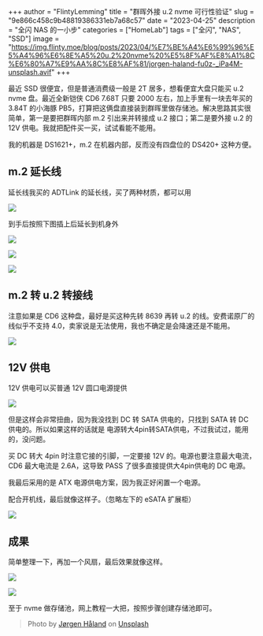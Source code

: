 +++
author = "FlintyLemming"
title = "群晖外接 u.2 nvme 可行性验证"
slug = "9e866c458c9b48819386331eb7a68c57"
date = "2023-04-25"
description = "全闪 NAS 的一小步"
categories = ["HomeLab"]
tags = ["全闪", "NAS", "SSD"]
image = "https://img.flinty.moe/blog/posts/2023/04/%E7%BE%A4%E6%99%96%E5%A4%96%E6%8E%A5%20u.2%20nvme%20%E5%8F%AF%E8%A1%8C%E6%80%A7%E9%AA%8C%E8%AF%81/jorgen-haland-fu0z-_iPa4M-unsplash.avif"
+++

最近 SSD 很便宜，但是普通消费级一般是 2T 居多，想看便宜大盘只能买 u.2 nvme 盘。最近全新铠侠 CD6 7.68T 只要 2000 左右，加上手里有一块去年买的 3.84T 的小海豚 PB5，打算把这俩盘直接装到群晖里做存储池。解决思路其实很简单，第一是要把群晖内部 m.2 引出来并转接成 u.2 接口；第二是要外接 u.2 的 12V 供电。我就把配件买一买，试试看能不能用。

我的机器是 DS1621+，m.2 在机器内部，反而没有四盘位的 DS420+ 这种方便。

## m.2 延长线

延长线我买的 ADTLink 的延长线，买了两种材质，都可以用

![](https://img.flinty.moe/blog/posts/2023/04/%E7%BE%A4%E6%99%96%E5%A4%96%E6%8E%A5%20u.2%20nvme%20%E5%8F%AF%E8%A1%8C%E6%80%A7%E9%AA%8C%E8%AF%81/IMG_1097.avif)

到手后按照下图插上后延长到机身外

![](https://img.flinty.moe/blog/posts/2023/04/%E7%BE%A4%E6%99%96%E5%A4%96%E6%8E%A5%20u.2%20nvme%20%E5%8F%AF%E8%A1%8C%E6%80%A7%E9%AA%8C%E8%AF%81/IMG_1047.avif)

![](https://img.flinty.moe/blog/posts/2023/04/%E7%BE%A4%E6%99%96%E5%A4%96%E6%8E%A5%20u.2%20nvme%20%E5%8F%AF%E8%A1%8C%E6%80%A7%E9%AA%8C%E8%AF%81/IMG_1048.avif)

![](https://img.flinty.moe/blog/posts/2023/04/%E7%BE%A4%E6%99%96%E5%A4%96%E6%8E%A5%20u.2%20nvme%20%E5%8F%AF%E8%A1%8C%E6%80%A7%E9%AA%8C%E8%AF%81/IMG_1049.avif)

## m.2 转 u.2 转接线

注意如果是 CD6 这种盘，最好是买这种先转 8639 再转 u.2 的线。安费诺原厂的线似乎不支持 4.0，卖家说是无法使用，我也不确定是会降速还是不能用。

![](https://img.flinty.moe/blog/posts/2023/04/%E7%BE%A4%E6%99%96%E5%A4%96%E6%8E%A5%20u.2%20nvme%20%E5%8F%AF%E8%A1%8C%E6%80%A7%E9%AA%8C%E8%AF%81/IMG_1098.avif)

## 12V 供电

12V 供电可以买普通 12V 圆口电源提供

![](https://img.flinty.moe/blog/posts/2023/04/%E7%BE%A4%E6%99%96%E5%A4%96%E6%8E%A5%20u.2%20nvme%20%E5%8F%AF%E8%A1%8C%E6%80%A7%E9%AA%8C%E8%AF%81/IMG_1102.avif)

但是这样会非常扭曲，因为我没找到 DC 转 SATA 供电的，只找到 SATA 转 DC 供电的。所以如果这样的话就是 电源转大4pin转SATA供电，不过我试过，能用的，没问题。

买 DC 转大 4pin 时注意它接的引脚，一定要接 12V 的。电源也要注意最大电流，CD6 最大电流是 2.6A，这导致 PASS 了很多直接提供大4pin供电的 DC 电源。

我最后采用的是 ATX 电源供电方案，因为我正好闲置一个电源。

配合开机线，最后就像这样子。（忽略左下的 eSATA 扩展柜）

![](https://img.flinty.moe/blog/posts/2023/04/%E7%BE%A4%E6%99%96%E5%A4%96%E6%8E%A5%20u.2%20nvme%20%E5%8F%AF%E8%A1%8C%E6%80%A7%E9%AA%8C%E8%AF%81/IMG_1004.avif)

## 成果

简单整理一下，再加一个风扇，最后效果就像这样。

![](https://img.flinty.moe/blog/posts/2023/04/%E7%BE%A4%E6%99%96%E5%A4%96%E6%8E%A5%20u.2%20nvme%20%E5%8F%AF%E8%A1%8C%E6%80%A7%E9%AA%8C%E8%AF%81/IMG_1050.avif)

![](https://img.flinty.moe/blog/posts/2023/04/%E7%BE%A4%E6%99%96%E5%A4%96%E6%8E%A5%20u.2%20nvme%20%E5%8F%AF%E8%A1%8C%E6%80%A7%E9%AA%8C%E8%AF%81/Untitled.avif)

至于 nvme 做存储池，网上教程一大把，按照步骤创建存储池即可。

> Photo by [Jørgen Håland](https://unsplash.com/@jhaland?utm_source=unsplash&utm_medium=referral&utm_content=creditCopyText) on [Unsplash](https://unsplash.com/?utm_source=unsplash&utm_medium=referral&utm_content=creditCopyText)
